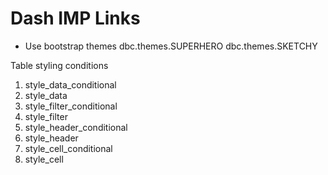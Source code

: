 # Dash IMP Links


- Use bootstrap themes
dbc.themes.SUPERHERO
dbc.themes.SKETCHY

Table styling conditions
1. style_data_conditional
2. style_data
3. style_filter_conditional
4. style_filter
5. style_header_conditional
6. style_header
7. style_cell_conditional
8. style_cell